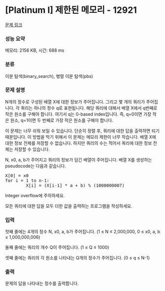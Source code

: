 # [Platinum I] 제한된 메모리 - 12921 

[문제 링크](https://www.acmicpc.net/problem/12921) 

### 성능 요약

메모리: 2156 KB, 시간: 688 ms

### 분류

이분 탐색(binary_search), 병렬 이분 탐색(pbs)

### 문제 설명

<p>N개의 정수로 구성된 배열 X에 대한 정보가 주어집니다. 그리고 몇 개의 쿼리가 주어집니다. 각 쿼리는 하나의 정수 q로 표현됩니다. 해당 쿼리에 대해서 배열 X에서 q번째로 작은 원소를 구해야 합니다. 여기서 q는 0-based index입니다. 즉, q=0이면 가장 작은 원소, q=1이면 두 번째로 가장 작은 원소를 구해야 합니다.</p>

<p>이 문제는 너무 쉬워 보일 수 있습니다. 단순히 정렬 후, 쿼리에 대한 답을 출력하면 되기 때문입니다. 이 방법을 막기 위해서 이 문제는 메모리 제한이 너무 작습니다. 배열 X에 대한 정보 전체를 저장할 수 없습니다. 하지만 쿼리의 수는 적어서 쿼리에 대한 정보 전체는 저장할 수 있습니다.</p>

<p>N, x0, a, b가 주어지고 쿼리의 정보가 담긴 배열이 주어집니다. 배열 X를 생성하는 pseudocode는 다음과 같습니다.</p>

<pre>X[0] = x0
for i = 1 to n-1:
        X[i] = (X[i-1] * a + b) % (1000000007)
</pre>

<p>Integer overflow에 주의하세요.</p>

<p>모든 쿼리에 대한 답을 모두 더한 값을 출력하는 프로그램을 작성하세요.</p>

### 입력 

 <p>첫째 줄에는 4개의 정수 N, x0, a, b가 주어집니다. (1 ≤ N ≤ 2,000,000, 0 ≤ x0, a, b ≤ 1,000,000,006)</p>

<p>둘째 줄에는 쿼리의 개수 Q이 주어집니다. (1 ≤ Q ≤ 1000)</p>

<p>셋째 줄에는 쿼리의 각 원소를 나타내는 Q개의 정수가 주어집니다. (0 ≤ q ≤ N-1)</p>

### 출력 

 <p>문제의 답을 나타내는 정수를 출력합니다.</p>

